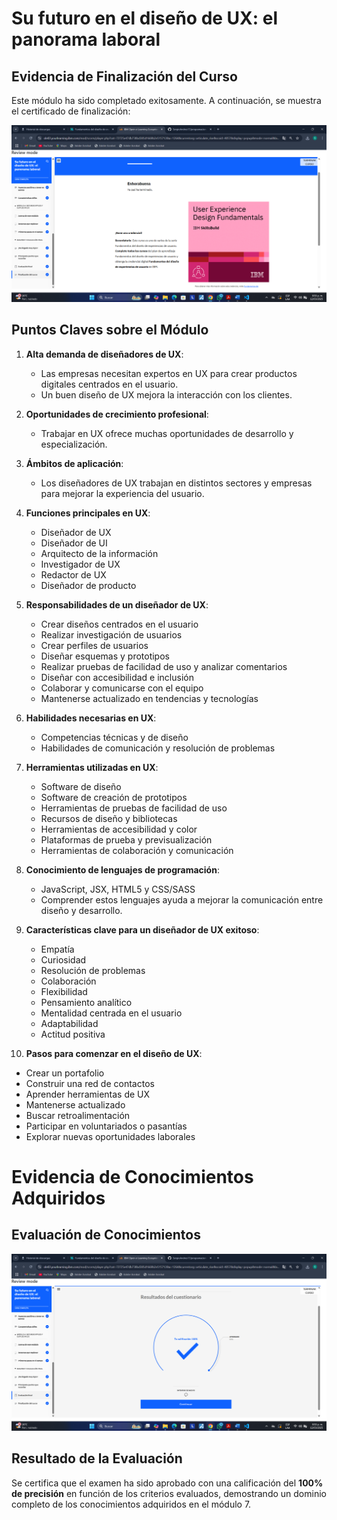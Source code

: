 # Su futuro en el diseño de UX: el panorama laboral

## Evidencia de Finalización del Curso  

Este módulo ha sido completado exitosamente. A continuación, se muestra el certificado de finalización:  

![Certificado de Finalización - Panorama Laboral en UX](/recursos-adicionales/CERTIFICADO7.png)  

## Puntos Claves sobre el Módulo  

1. **Alta demanda de diseñadores de UX**:  
   - Las empresas necesitan expertos en UX para crear productos digitales centrados en el usuario.  
   - Un buen diseño de UX mejora la interacción con los clientes.  

2. **Oportunidades de crecimiento profesional**:  
   - Trabajar en UX ofrece muchas oportunidades de desarrollo y especialización.  

3. **Ámbitos de aplicación**:  
   - Los diseñadores de UX trabajan en distintos sectores y empresas para mejorar la experiencia del usuario.  

4. **Funciones principales en UX**:  
   - Diseñador de UX  
   - Diseñador de UI  
   - Arquitecto de la información  
   - Investigador de UX  
   - Redactor de UX  
   - Diseñador de producto  

5. **Responsabilidades de un diseñador de UX**:  
   - Crear diseños centrados en el usuario  
   - Realizar investigación de usuarios  
   - Crear perfiles de usuarios  
   - Diseñar esquemas y prototipos  
   - Realizar pruebas de facilidad de uso y analizar comentarios  
   - Diseñar con accesibilidad e inclusión  
   - Colaborar y comunicarse con el equipo  
   - Mantenerse actualizado en tendencias y tecnologías  

6. **Habilidades necesarias en UX**:  
   - Competencias técnicas y de diseño  
   - Habilidades de comunicación y resolución de problemas  

7. **Herramientas utilizadas en UX**:  
   - Software de diseño  
   - Software de creación de prototipos  
   - Herramientas de pruebas de facilidad de uso  
   - Recursos de diseño y bibliotecas  
   - Herramientas de accesibilidad y color  
   - Plataformas de prueba y previsualización  
   - Herramientas de colaboración y comunicación  

8. **Conocimiento de lenguajes de programación**:  
   - JavaScript, JSX, HTML5 y CSS/SASS  
   - Comprender estos lenguajes ayuda a mejorar la comunicación entre diseño y desarrollo.  

9. **Características clave para un diseñador de UX exitoso**:  
   - Empatía  
   - Curiosidad  
   - Resolución de problemas  
   - Colaboración  
   - Flexibilidad  
   - Pensamiento analítico  
   - Mentalidad centrada en el usuario  
   - Adaptabilidad  
   - Actitud positiva  

10. **Pasos para comenzar en el diseño de UX**:  
   - Crear un portafolio  
   - Construir una red de contactos  
   - Aprender herramientas de UX  
   - Mantenerse actualizado  
   - Buscar retroalimentación  
   - Participar en voluntariados o pasantías  
   - Explorar nuevas oportunidades laborales  

# Evidencia de Conocimientos Adquiridos  

## Evaluación de Conocimientos  

![Evaluación de Conocimientos](/recursos-adicionales/EVIDENCIA7.png)  

## Resultado de la Evaluación  

Se certifica que el examen ha sido aprobado con una calificación del **100% de precisión** en función de los criterios evaluados, demostrando un dominio completo de los conocimientos adquiridos en el módulo 7.  
